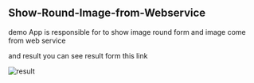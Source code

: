 ## Show-Round-Image-from-Webservice

demo App is responsible for to show image  round form and image come from web service 

and result you can see result form this link 

![result](/relative/path/to/img.jpg?raw=true "Optional Title")
